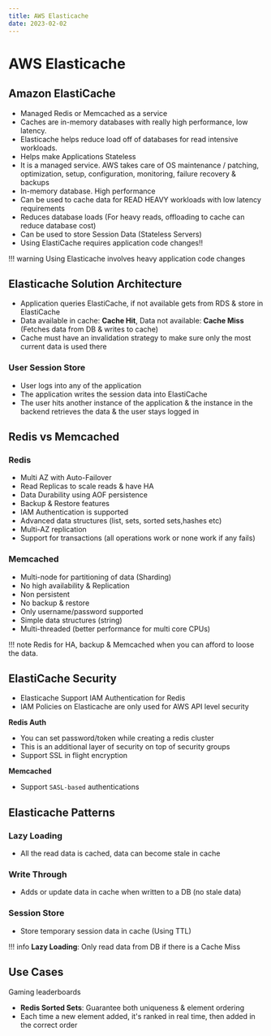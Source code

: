 ```yaml
---
title: AWS Elasticache
date: 2023-02-02
---
```


# AWS Elasticache

## Amazon ElastiCache

- Managed Redis or Memcached as a service
- Caches are in-memory databases with really high performance, low latency.
- Elasticache helps reduce load off of databases for read intensive workloads.
- Helps make Applications Stateless
- It is a managed service. AWS takes care of OS maintenance / patching, optimization, setup, configuration, monitoring, failure recovery & backups
- In-memory database. High performance
- Can be used to cache data for READ HEAVY workloads with low latency requirements
- Reduces database loads (For heavy reads, offloading to cache can reduce database cost)
- Can be used to store Session Data (Stateless Servers)
- Using ElastiCache requires application code changes!!


!!! warning
    Using Elasticache involves heavy application code changes

## Elasticache Solution Architecture

- Application queries ElastiCache, if not available gets from RDS & store in ElastiCache
- Data available in cache: **Cache Hit**, Data not available: **Cache Miss** (Fetches data from DB & writes to cache)
- Cache must have an invalidation strategy to make sure only the most current data is used there

### User Session Store

- User logs into any of the application
- The application writes the session data into ElastiCache
- The user hits another instance of the application & the instance in the backend retrieves the data & the user stays logged in


## Redis vs Memcached

### Redis

- Multi AZ with Auto-Failover
- Read Replicas to scale reads & have HA
- Data Durability using AOF persistence
- Backup & Restore features
- IAM Authentication is supported
- Advanced data structures (list, sets, sorted sets,hashes etc)
- Multi-AZ replication
- Support for transactions (all operations work or none work if any fails)


### Memcached

- Multi-node for partitioning of data (Sharding)
- No high availability & Replication
- Non persistent
- No backup & restore
- Only username/password supported
- Simple data structures (string)
- Multi-threaded (better performance for multi core CPUs)

!!! note
    Redis for HA, backup & Memcached when you can afford to loose the data.

## ElastiCache Security

- Elasticache Support IAM Authentication for Redis
- IAM Policies on Elasticache are only used for AWS API level security

**Redis Auth**

- You can set password/token while creating a redis cluster
- This is an additional layer of security on top of security groups
- Support SSL in flight encryption

**Memcached**

- Support `SASL-based` authentications

## Elasticache Patterns

### Lazy Loading

- All the read data is cached, data can become stale in cache

### Write Through

- Adds or update data in cache when written to a DB (no stale data)

### Session Store

- Store temporary session data in cache (Using TTL)

!!! info
    **Lazy Loading**: Only read data from DB if there is  a Cache Miss

## Use Cases

Gaming leaderboards

- **Redis Sorted Sets**: Guarantee both uniqueness & element ordering
- Each time a new element added, it's ranked in real time, then added in the correct order
